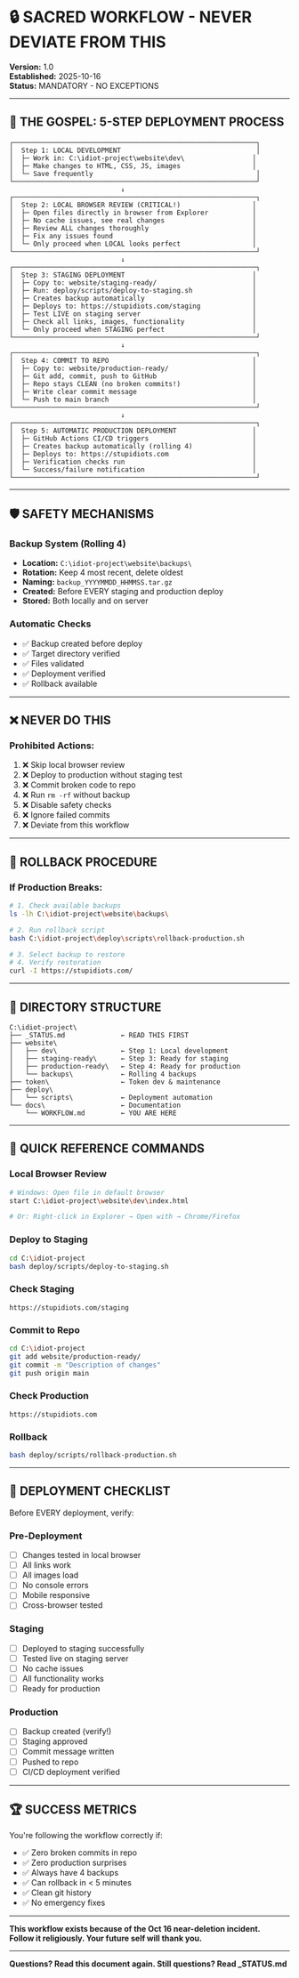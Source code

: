 # 🔒 SACRED WORKFLOW - NEVER DEVIATE FROM THIS

**Version:** 1.0  
**Established:** 2025-10-16  
**Status:** MANDATORY - NO EXCEPTIONS

---

## 📜 THE GOSPEL: 5-STEP DEPLOYMENT PROCESS

```
┌─────────────────────────────────────────────────────────────┐
│  Step 1: LOCAL DEVELOPMENT                                  │
│  ├─ Work in: C:\idiot-project\website\dev\                 │
│  ├─ Make changes to HTML, CSS, JS, images                  │
│  └─ Save frequently                                         │
└─────────────────────────────────────────────────────────────┘
                            ↓
┌─────────────────────────────────────────────────────────────┐
│  Step 2: LOCAL BROWSER REVIEW (CRITICAL!)                  │
│  ├─ Open files directly in browser from Explorer           │
│  ├─ No cache issues, see real changes                      │
│  ├─ Review ALL changes thoroughly                          │
│  ├─ Fix any issues found                                   │
│  └─ Only proceed when LOCAL looks perfect                  │
└─────────────────────────────────────────────────────────────┘
                            ↓
┌─────────────────────────────────────────────────────────────┐
│  Step 3: STAGING DEPLOYMENT                                │
│  ├─ Copy to: website/staging-ready/                        │
│  ├─ Run: deploy/scripts/deploy-to-staging.sh               │
│  ├─ Creates backup automatically                           │
│  ├─ Deploys to: https://stupidiots.com/staging             │
│  ├─ Test LIVE on staging server                            │
│  ├─ Check all links, images, functionality                 │
│  └─ Only proceed when STAGING perfect                      │
└─────────────────────────────────────────────────────────────┘
                            ↓
┌─────────────────────────────────────────────────────────────┐
│  Step 4: COMMIT TO REPO                                    │
│  ├─ Copy to: website/production-ready/                     │
│  ├─ Git add, commit, push to GitHub                        │
│  ├─ Repo stays CLEAN (no broken commits!)                  │
│  ├─ Write clear commit message                             │
│  └─ Push to main branch                                    │
└─────────────────────────────────────────────────────────────┘
                            ↓
┌─────────────────────────────────────────────────────────────┐
│  Step 5: AUTOMATIC PRODUCTION DEPLOYMENT                   │
│  ├─ GitHub Actions CI/CD triggers                          │
│  ├─ Creates backup automatically (rolling 4)               │
│  ├─ Deploys to: https://stupidiots.com                     │
│  ├─ Verification checks run                                │
│  └─ Success/failure notification                           │
└─────────────────────────────────────────────────────────────┘
```

---

## 🛡️ SAFETY MECHANISMS

### Backup System (Rolling 4)
- **Location:** `C:\idiot-project\website\backups\`
- **Rotation:** Keep 4 most recent, delete oldest
- **Naming:** `backup_YYYYMMDD_HHMMSS.tar.gz`
- **Created:** Before EVERY staging and production deploy
- **Stored:** Both locally and on server

### Automatic Checks
- ✅ Backup created before deploy
- ✅ Target directory verified
- ✅ Files validated
- ✅ Deployment verified
- ✅ Rollback available

---

## ❌ NEVER DO THIS

### Prohibited Actions:
1. ❌ Skip local browser review
2. ❌ Deploy to production without staging test
3. ❌ Commit broken code to repo
4. ❌ Run `rm -rf` without backup
5. ❌ Disable safety checks
6. ❌ Ignore failed commits
7. ❌ Deviate from this workflow

---

## 🚨 ROLLBACK PROCEDURE

### If Production Breaks:
```bash
# 1. Check available backups
ls -lh C:\idiot-project\website\backups\

# 2. Run rollback script
bash C:\idiot-project\deploy\scripts\rollback-production.sh

# 3. Select backup to restore
# 4. Verify restoration
curl -I https://stupidiots.com/
```

---

## 📁 DIRECTORY STRUCTURE

```
C:\idiot-project\
├── _STATUS.md              ← READ THIS FIRST
├── website\
│   ├── dev\                ← Step 1: Local development
│   ├── staging-ready\      ← Step 3: Ready for staging
│   ├── production-ready\   ← Step 4: Ready for production
│   └── backups\            ← Rolling 4 backups
├── token\                  ← Token dev & maintenance
├── deploy\
│   └── scripts\            ← Deployment automation
└── docs\                   ← Documentation
    └── WORKFLOW.md         ← YOU ARE HERE
```

---

## 🎯 QUICK REFERENCE COMMANDS

### Local Browser Review
```bash
# Windows: Open file in default browser
start C:\idiot-project\website\dev\index.html

# Or: Right-click in Explorer → Open with → Chrome/Firefox
```

### Deploy to Staging
```bash
cd C:\idiot-project
bash deploy/scripts/deploy-to-staging.sh
```

### Check Staging
```
https://stupidiots.com/staging
```

### Commit to Repo
```bash
cd C:\idiot-project
git add website/production-ready/
git commit -m "Description of changes"
git push origin main
```

### Check Production
```
https://stupidiots.com
```

### Rollback
```bash
bash deploy/scripts/rollback-production.sh
```

---

## 📝 DEPLOYMENT CHECKLIST

Before EVERY deployment, verify:

### Pre-Deployment
- [ ] Changes tested in local browser
- [ ] All links work
- [ ] All images load
- [ ] No console errors
- [ ] Mobile responsive
- [ ] Cross-browser tested

### Staging
- [ ] Deployed to staging successfully
- [ ] Tested live on staging server
- [ ] No cache issues
- [ ] All functionality works
- [ ] Ready for production

### Production
- [ ] Backup created (verify!)
- [ ] Staging approved
- [ ] Commit message written
- [ ] Pushed to repo
- [ ] CI/CD deployment verified

---

## 🏆 SUCCESS METRICS

You're following the workflow correctly if:
- ✅ Zero broken commits in repo
- ✅ Zero production surprises
- ✅ Always have 4 backups
- ✅ Can rollback in < 5 minutes
- ✅ Clean git history
- ✅ No emergency fixes

---

**This workflow exists because of the Oct 16 near-deletion incident.**  
**Follow it religiously. Your future self will thank you.**

---

**Questions? Read this document again. Still questions? Read _STATUS.md**

